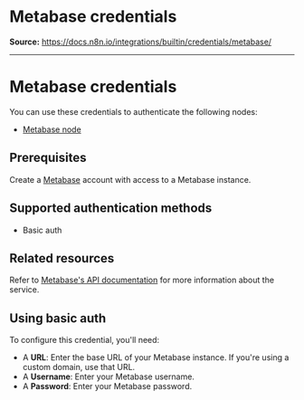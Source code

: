 # Metabase credentials

**Source:** https://docs.n8n.io/integrations/builtin/credentials/metabase/

---

# Metabase credentials

You can use these credentials to authenticate the following nodes:

- [Metabase node](../../app-nodes/n8n-nodes-base.metabase/)

## Prerequisites

Create a [Metabase](https://www.metabase.com/) account with access to a Metabase instance.

## Supported authentication methods

- Basic auth

## Related resources

Refer to [Metabase's API documentation](https://www.metabase.com/docs/latest/api-documentation) for more information about the service.

## Using basic auth

To configure this credential, you'll need:

- A **URL**: Enter the base URL of your Metabase instance. If you're using a custom domain, use that URL.
- A **Username**: Enter your Metabase username.
- A **Password**: Enter your Metabase password.
